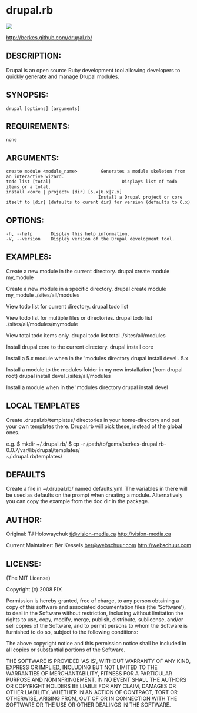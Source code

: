 # drupal.rb

[![](http://stillmaintained.com/berkes/drupal.rb.png)](http://stillmaintained.com/berkes/drupal.rb)

http://berkes.github.com/drupal.rb/

## DESCRIPTION:

Drupal is an open source Ruby development tool allowing developers 
to quickly generate and manage Drupal modules.

## SYNOPSIS:

	drupal [options] [arguments]

## REQUIREMENTS:

	none

## ARGUMENTS:

	create module <module_name>   		Generates a module skeleton from an interactive wizard.
	todo list [total]    				  		Displays list of todo items or a total.
	install <core | project> [dir] [5.x|6.x|7.x]
                                       Install a Drupal project or core itself to [dir] (defaults to curent dir) for version (defaults to 6.x)

## OPTIONS:

 	-h, --help       Display this help information.
 	-V, --version    Display version of the Drupal development tool.

## EXAMPLES:

  Create a new module in the current directory.
    drupal create module my_module

  Create a new module in a specific directory.
     drupal create module my_module ./sites/all/modules

  View todo list for current directory.
     drupal todo list

  View todo list for multiple files or directories.
     drupal todo list ./sites/all/modules/mymodule 

  View total todo items only.
     drupal todo list total ./sites/all/modules

  Install drupal core to the current directory.
     drupal install core

  Install a 5.x module when in the 'modules directory
     drupal install devel . 5.x

  Install a module to the modules folder in my new installation (from drupal root)
     drupal install devel ./sites/all/modules
    
  Install a module when in the 'modules directory
     drupal install devel

## LOCAL TEMPLATES

  Create .drupal.rb/templates/ directories in your home-directory and put your
  own templates there. Drupal.rb will pick these, instead of the global ones.

  e.g. $ mkdir ~/.drupal.rb/
       $ cp -r /path/to/gems/berkes-drupal.rb-0.0.7/var/lib/drupal/templates/ \
         ~/.drupal.rb/templates/
         
## DEFAULTS
  Create a file in ~/.drupal.rb/ named defaults.yml. The variables in there will
  be used as defaults on the prompt when creating a module.
  Alternatively you can copy the example from the doc dir in the package. 

## AUTHOR:

Original:
  TJ Holowaychuk 
  tj@vision-media.ca
  http://vision-media.ca

Current Maintainer:
  Bèr Kessels
  ber@webschuur.com 
  http://webschuur.com

## LICENSE:

(The MIT License)

Copyright (c) 2008 FIX

Permission is hereby granted, free of charge, to any person obtaining
a copy of this software and associated documentation files (the
'Software'), to deal in the Software without restriction, including
without limitation the rights to use, copy, modify, merge, publish,
distribute, sublicense, and/or sell copies of the Software, and to
permit persons to whom the Software is furnished to do so, subject to
the following conditions:

The above copyright notice and this permission notice shall be
included in all copies or substantial portions of the Software.

THE SOFTWARE IS PROVIDED 'AS IS', WITHOUT WARRANTY OF ANY KIND,
EXPRESS OR IMPLIED, INCLUDING BUT NOT LIMITED TO THE WARRANTIES OF
MERCHANTABILITY, FITNESS FOR A PARTICULAR PURPOSE AND NONINFRINGEMENT.
IN NO EVENT SHALL THE AUTHORS OR COPYRIGHT HOLDERS BE LIABLE FOR ANY
CLAIM, DAMAGES OR OTHER LIABILITY, WHETHER IN AN ACTION OF CONTRACT,
TORT OR OTHERWISE, ARISING FROM, OUT OF OR IN CONNECTION WITH THE
SOFTWARE OR THE USE OR OTHER DEALINGS IN THE SOFTWARE.
